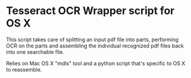 Tesseract OCR Wrapper script for OS X
=====================================

This script takes care of splitting an input pdf file into parts, performing OCR on the parts and assembling the individual recognized pdf files back into one searchable file.

Relies on Mac OS X "mdls" tool and a python script that's specific to OS X to reassemble.
